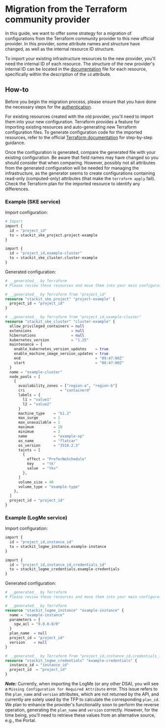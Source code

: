 # Migration from the Terraform community provider

In this guide, we want to offer some strategy for a migration of configurations from the Terraform community provider to this new official provider. In this provider, some attribute names and structure have changed, as well as the internal resource ID structure.

To import your existing infrastructure resources to the new provider, you'll need the internal ID of each resource. The structure of the new provider's internal ID can be located in the [documentation](./docs/resources) file for each resource, specifically within the description of the `id` attribute.

## How-to
Before you begin the migration process, please ensure that you have done the necessary steps for the [authentication](./README.md#authentication).

For existing resources created with the old provider, you'll need to import them into your new configuration. Terraform provides a feature for importing existing resources and auto-generating new Terraform configuration files. To generate configuration code for the imported resources, refer to the official [Terraform documentation](https://developer.hashicorp.com/terraform/language/import/generating-configuration) for step-by-step guidance.

Once the configuration is generated, compare the generated file with your existing configuration. Be aware that field names may have changed so you should consider that when comparing. However, possibly not all attributes from the generated configuration will be needed for managing the infrastructure, as the generator seems to create configurations containing read-only (computed-only) attributes (that make the `terraform apply` fail). Check the Terraform plan for the imported resource to identify any differences.

### Example (SKE service)
Import configuration:
```terraform
# Import
import {
  id = "project_id"
  to = stackit_ske_project.project-example
}

import {
  id = "project_id,example-cluster"
  to = stackit_ske_cluster.cluster-example
}
```

Generated configuration:
```terraform
# __generated__ by Terraform
# Please review these resources and move them into your main configuration files.

# __generated__ by Terraform from "project_id"
resource "stackit_ske_project" "project-example" {
  project_id = "project_id"
}

# __generated__ by Terraform from "project_id,example-cluster"
resource "stackit_ske_cluster" "cluster-example" {
  allow_privileged_containers = null
  extensions                  = null
  hibernations                = null
  kubernetes_version          = "1.25"
  maintenance = {
    enable_kubernetes_version_updates    = true
    enable_machine_image_version_updates = true
    end                                  = "09:47:00Z"
    start                                = "08:47:00Z"
  }
  name = "example-cluster"
  node_pools = [
    {
      availability_zones = ["region-a", "region-b"]
      cri                = "containerd"
      labels = {
        l1 = "value1"
        l2 = "value2"
      }
      machine_type    = "b1.2"
      max_surge       = 1
      max_unavailable = 1
      maximum         = 10
      minimum         = 3
      name            = "example-np"
      os_name         = "flatcar"
      os_version      = "3510.2.3"
      taints = [
        {
          effect = "PreferNoSchedule"
          key    = "tk"
          value  = "tkv"
        },
      ]
      volume_size = 40
      volume_type = "example-type"
    },
  ]
  project_id = "project_id"
}
```

### Example (LogMe service)

Import configuration:
```terraform
import {
  id = "project_id,instance_id"
  to = stackit_logme_instance.example-instance
}

import {
  id = "project_id,instance_id,credentials_id"
  to = stackit_logme_credentials.example-credentials
}
```

Generated configuration:
```terraform
# __generated__ by Terraform
# Please review these resources and move them into your main configuration files.

# __generated__ by Terraform
resource "stackit_logme_instance" "example-instance" {
  name = "example-instance"
  parameters = {
    sgw_acl = "0.0.0.0/0"
  }
  plan_name  = null
  project_id = "project_id"
  version    = null
}

# __generated__ by Terraform from "project_id,instance_id,credentials_id"
resource "stackit_logme_credentials" "example-credentials" {
  instance_id = "instance_id"
  project_id  = "project_id"
}
```

**_Note:_** Currently, when importing the LogMe (or any other DSA), you will see a `Missing Configuration for Required Attribute` error. This issue refers to the `plan_name` and `version` attributes, which are not returned by the API, and currently are solely used by the TFP to calculate the corresponding `plan_id`. We plan to enhance the provider's functionality soon to perform the reverse operation, generating the `plan_name` and `version` correctly. However, for the time being, you'll need to retrieve these values from an alternative source, e.g., the Portal.